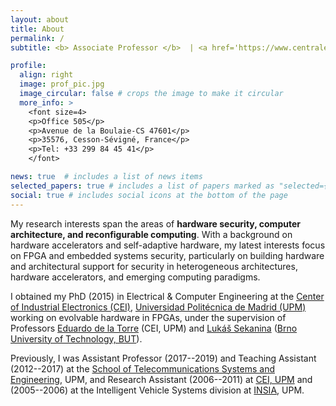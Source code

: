 ```yaml
---
layout: about
title: About
permalink: /
subtitle: <b> Associate Professor </b>  | <a href='https://www.centralesupelec.fr/'>CentraleSupélec</a> | <a href='https://www.irisa.fr/en'>IRISA</a>, <a href='https://www.inria.fr/en/inria-centre-rennes-university'>Inria</a> | <a href='https://team.inria.fr/sushi/'>SUSHI team</a> | Rennes, France

profile:
  align: right
  image: prof_pic.jpg
  image_circular: false # crops the image to make it circular
  more_info: >
    <font size=4>
    <p>Office 505</p>
    <p>Avenue de la Boulaie-CS 47601</p>
    <p>35576, Cesson-Sévigné, France</p>
    <p>Tel: +33 299 84 45 41</p>
    </font>

news: true  # includes a list of news items
selected_papers: true # includes a list of papers marked as "selected={true}"
social: true # includes social icons at the bottom of the page
---
```


<!-- I am an Associate Professor of Electrical & Computer Engineering at [CentraleSupélec](https://www.centralesupelec.fr/), and a member of the [CIDRE](https://team.inria.fr/cidre/) research team at [IRISA](https://www.irisa.fr/en)/[Inria](https://www.inria.fr/en/inria-centre-rennes-university) in Rennes, France. -->

My research interests span the areas of **hardware security, computer architecture, and reconfigurable computing**. With a background on hardware accelerators and self-adaptive hardware, my latest interests focus on FPGA and embedded systems security, particularly on building hardware and architectural support for security in heterogeneous architectures, hardware accelerators, and emerging computing paradigms.
<!-- I amn currently working on different dimensions of side-channel security of Deep Learning hardware and heterogeneous accelerators, study the interplay between approximate computing and security, and explore remote attacks to FPGAs. Overall, my research work aims at building more efficient, secure and intelligent systems. -->

I obtained my PhD (2015) in Electrical & Computer Engineering at the [Center of Industrial Electronics (CEI)](http://www.cei.upm.es/), [Universidad Politécnica de Madrid (UPM)](http://www.upm.es/) working on evolvable hardware in FPGAs, under the supervision of Professors [Eduardo de la Torre](http://www.cei.upm.es/people/faculty/eduardo-de-la-torre/) (CEI, UPM) and [Lukáš Sekanina](https://www.fit.vut.cz/person/sekanina/) ([Brno University of Technology, BUT](https://www.vutbr.cz/en/?aid_redir=1)).

Previously, I was Assistant Professor (2017--2019) and Teaching Assistant (2012--2017) at the [School of Telecommunications Systems and Engineering](https://www.etsist.upm.es/), UPM, and Research Assistant (2006--2011) at [CEI, UPM](http://www.cei.upm.es/) and (2005--2006) at the Intelligent Vehicle Systems division at [INSIA](https://insia-upm.es/en/), UPM.

<!-- In 2017 I was a visiting research professor for 5 months at IETR-[INSA Rennes](https://www.insa-rennes.fr/), in Rennes, France; and in 2009 a visiting research student for 4 months at the [Evolvable Hardware Research group](https://www.fit.vut.cz/research/group/ehw/), [Faculty of Information Technology](https://www.fit.vut.cz/), BUT, in Brno, Czech Republic. -->
